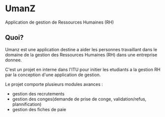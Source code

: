 # UmanZ

Application de gestion de Ressources Humaines (RH)

## Quoi?

Umanz est une application destine a aider les personnes travaillant dans le domaine de la gestion des Ressources Humaines (RH) dans une entreprise donnee.

C'est un projet en interne dans l'ITU pour initier les etudiants a la gestion RH par la conception d'une application de gestion.

Le projet comporte plusieurs modules avances :
  * gestion des recrutements
  * gestion des conges(demande de prise de conge, validation/refus, plannification)
  * gestion des fiches de paie
